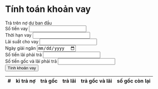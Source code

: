 <!DOCTYPE html>
<html lang="en">
<head>
    <meta charset="UTF-8">
    <meta http-equiv="X-UA-Compatible" content="IE=edge">
    <meta name="viewport" content="width=device-width, initial-scale=1.0">
    <title>Tính lãi suất</title>
    <link href="https://cdn.jsdelivr.net/npm/bootstrap@5.0.2/dist/css/bootstrap.min.css" rel="stylesheet" integrity="sha384-EVSTQN3/azprG1Anm3QDgpJLIm9Nao0Yz1ztcQTwFspd3yD65VohhpuuCOmLASjC" crossorigin="anonymous">
    
</head>
<body>
    <div class="container">
        <h1 class="text-center">Tính toán khoản vay</h1>
        <span class="text-center">Trả trên nợ dư ban đầu</span>
        <form >
            <div class="row">
                <div class="col-4">
                    <div class="mb-3">
                        <label for="loan">Số tiền vay</label>
                        <input type="number" id="loan" class="form-control">
                    </div>
                </div>
                <div class="col-4">
                    <div class="mb-3">
                        <label for="months">Thời hạn vay</label>
                        <input type="number" id="months" class="form-control">
                    </div>
                </div>  
                <div class="col-4">
                    <div class="mb-3">
                        <label for="rate">Lãi suất cho vay</label>
                        <input type="number" id="rate" class="form-control">
                    </div>
                </div>
            </div>
            <div class="row">
                <div class="col-4">
                    <div class="mb-3">
                        <label for="disbursementDate">Ngày giải ngân</label>
                        <input type="date" id="disbursementDate" class="form-control">
                    </div>
                </div>
                <div class="col-4">
                    <div class="mb-3">
                        <label for="interest">Số tiền lãi phải trả</label>
                        <input type="text" id="interest" class="form-control" readonly>
                    </div>
                </div>  
                <div class="col-4">
                    <div class="mb-3">
                        <label for="originalAndIterest">Số tiền gốc và lãi phải trả</label>
                        <input type="text" id="originalAndIterest" class="form-control" readonly>
                    </div>
                </div>
            </div>
            <div class="text-center">
                <button class="btn btn-primary mb-5">
                    Tính khoản vay
                </button>
            </div>
        </form>
        <table class="table table-striped table-bordered">
            <thead>
                <tr>
                    <th>#</th>
                    <th>kì trả nợ</th>
                    <th>trả gốc</th>
                    <th>trả lãi</th>
                    <th>trả gốc và lãi</th>
                    <th>số gốc còn lại</th>
                </tr>
            </thead>
            <tbody></tbody>
        </table>
    </div>
    <script src="./TinhLaiSuat.js"></script>
</body>
</html>
